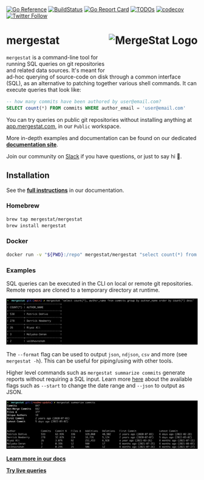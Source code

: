 [![Go Reference](https://pkg.go.dev/badge/github.com/mergestat/mergestat.svg)](https://pkg.go.dev/github.com/mergestat/mergestat)
[![BuildStatus](https://github.com/mergestat/mergestat/workflows/tests/badge.svg)](https://github.com/mergestat/mergestat/actions?workflow=tests)
[![Go Report Card](https://goreportcard.com/badge/github.com/mergestat/mergestat)](https://goreportcard.com/report/github.com/mergestat/mergestat)
[![TODOs](https://badgen.net/https/api.tickgit.com/badgen/github.com/mergestat/mergestat/main)](https://www.tickgit.com/browse?repo=github.com/mergestat/mergestat&branch=main)
[![codecov](https://codecov.io/gh/mergestat/mergestat/branch/main/graph/badge.svg)](https://codecov.io/gh/mergestat/mergestat)
[![Twitter Follow](https://img.shields.io/twitter/follow/mergestat)](https://twitter.com/mergestat)


# mergestat <a href="https://try.askgit.com/"><img align="right" src="https://github.com/mergestat/mergestat/raw/main/docs/logo.png" alt="MergeStat Logo" height="100"></a>

`mergestat` is a command-line tool for running SQL queries on git repositories and related data sources.
It's meant for ad-hoc querying of source-code on disk through a common interface (SQL), as an alternative to patching together various shell commands.
It can execute queries that look like:
```sql
-- how many commits have been authored by user@email.com?
SELECT count(*) FROM commits WHERE author_email = 'user@email.com'
```

You can try queries on public git repositories without installing anything at [app.mergestat.com](https://app.mergestat.com/), in our `Public` workspace.

More in-depth examples and documentation can be found on our dedicated [**documentation site**](https://docs.mergestat.com/).

Join our community on [Slack](https://join.slack.com/t/mergestatcommunity/shared_invite/zt-xvvtvcz9-w3JJVIdhLgEWrVrKKNXOYg) if you have questions, or just to say hi 🎉.

## Installation

See the [**full instructions**](https://docs.mergestat.com/getting-started-cli/installation) in our documentation.

### Homebrew

```bash
brew tap mergestat/mergestat
brew install mergestat
```

### Docker
```bash
docker run -v "${PWD}:/repo" mergestat/mergestat "select count(*) from commits"
```

### Examples

SQL queries can be executed in the CLI on local or remote git repositories.
Remote repos are cloned to a temporary directory at runtime.

![CLI SQL Screenshot](./docs/cli-query-example.png)

The `--format` flag can be used to output `json`, `ndjson`, `csv` and more (see `mergestat -h`).
This can be useful for piping/using with other tools.

Higher level commands such as `mergestat summarize commits` generate reports without requiring a SQL input.
Learn more [here](https://docs.mergestat.com/getting-started-cli/summarize-commits) about the available flags such as `--start` to change the date range and `--json` to output as JSON.

![CLI Summarize Commits Screenshot](./docs/cli-summarize-example.png)

[**Learn more in our docs**](https://docs.mergestat.com/)

[**Try live queries**](https://app.mergestat.com/)


